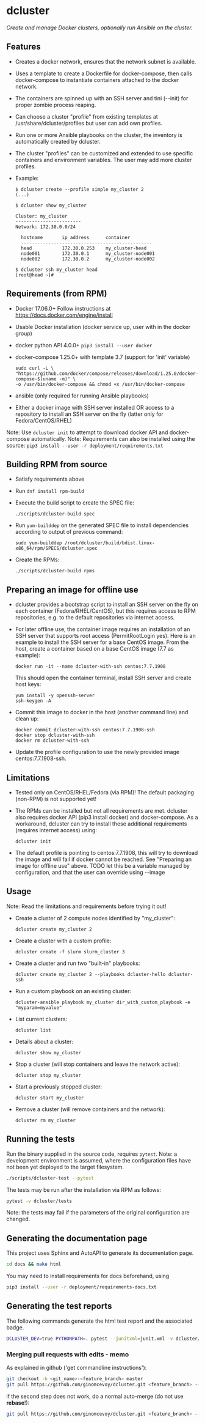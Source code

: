 # dcluster

*Create and manage Docker clusters, optionally run Ansible on the cluster.*

## Features

* Creates a docker network, ensures that the network subnet is available.
* Uses a template to create a Dockerfile for docker-compose, then calls docker-compose to instantiate containers attached to the docker network.
* The containers are spinned up with an SSH server and tini (--init) for proper zombie process reaping.
* Can choose a cluster "profile" from existing templates at /usr/share/dcluster/profiles but user can add own profiles.
* Run one or more Ansible playbooks on the cluster, the inventory is automatically created by dcluster.
* The cluster "profiles" can be customized and extended to use specific containers and environment variables. The user may add more cluster profiles.
* Example:

  ```
  $ dcluster create --profile simple my_cluster 2
  (...)

  $ dcluster show my_cluster

  Cluster: my_cluster
  ------------------------
  Network: 172.30.0.0/24
  
    hostname       ip_address      container
    ------------------------------------------------
    head           172.30.0.253    my_cluster-head
    node001        172.30.0.1      my_cluster-node001
    node002        172.30.0.2      my_cluster-node002

  $ dcluster ssh my_cluster head
  [root@head ~]#
  ```

## Requirements (from RPM)

* Docker 17.06.0+
  Follow instructions at https://docs.docker.com/engine/install

* Usable Docker installation (docker service up, user with in the docker group) 

* docker python API 4.0.0+
  ```pip3 install --user docker```

* docker-compose 1.25.0+ with template 3.7 (support for 'init' variable)

  ```
  sudo curl -L \
  "https://github.com/docker/compose/releases/download/1.25.0/docker-compose-$(uname -m)" \
  -o /usr/bin/docker-compose && chmod +x /usr/bin/docker-compose
  ```

* ansible (only required for running Ansible playbooks)

* Either a docker image with SSH server installed OR access to a repository to install an SSH server on the fly (latter only for Fedora/CentOS/RHEL) 

Note: Use ```dcluster init``` to attempt to download docker API and docker-compose automatically.
Note: Requirements can also be installed using the source: ```pip3 install --user -r deployment/requirements.txt```

## Building RPM from source

* Satisfy requirements above

* Run ```dnf install rpm-build```

* Execute the build script to create the SPEC file:

  ```./scripts/dcluster-build spec```

* Run `yum-builddep` on the generated SPEC file to install dependencies according to output of previous command:

  ```sudo yum-builddep /root/dcluster/build/bdist.linux-x86_64/rpm/SPECS/dcluster.spec```

* Create the RPMs:

  ```./scripts/dcluster-build rpms```

## Preparing an image for offline use

* dcluster provides a bootstrap script to install an SSH server on the fly on each container (Fedora/RHEL/CentOS), but this requires access to RPM repositories, e.g. to the default repositories via internet access.

* For later offline use, the container image requires an installation of an SSH server that supports root access (PermitRootLogin yes).
  Here is an example to install the SSH server for a base CentOS image.
  From the host, create a container based on a base CentOS image (7.7 as example):
  ```
  docker run -it --name dcluster-with-ssh centos:7.7.1908
  ```

  This should open the container terminal, install SSH server and create host keys:
  ```
  yum install -y openssh-server
  ssh-keygen -A
  ```

* Commit this image to docker in the host (another command line) and clean up:
  ```
  docker commit dcluster-with-ssh centos:7.7.1908-ssh
  docker stop dcluster-with-ssh
  docker rm dcluster-with-ssh
  ```

* Update the profile configuration to use the newly provided image centos:7.7.1908-ssh.

## Limitations

* Tested only on CentOS/RHEL/Fedora (via RPM)! The default packaging (non-RPM) is not supported yet!

* The RPMs can be installed but not all requirements are met. dcluster also requires docker API (pip3 install docker) and docker-compose.
  As a workaround, dcluster can try to install these additional requirements (requires internet access) using:
  ```
  dcluster init
  ```

* The default profile is pointing to centos:7.7.1908, this will try to download the image and will fail if docker cannot be reached. See "Preparing an image for offline use" above. TODO let this be a variable managed by configuration, and that the user can override using --image

## Usage

Note: Read the limitations and requirements before trying it out!

* Create a cluster of 2 compute nodes identified by "my\_cluster":

  ```dcluster create my_cluster 2```

* Create a cluster with a custom profile:

  ```dcluster create -f slurm slurm_cluster 3```

* Create a cluster and run two "built-in" playbooks:

  ```dcluster create my_cluster 2 --playbooks dcluster-hello dcluster-ssh```

* Run a custom playbook on an existing cluster:

  ```dcluster-ansible playbook my_cluster dir_with_custom_playbook -e "myparam=myvalue"```

* List current clusters:

  ```dcluster list```

* Details about a cluster:

  ```dcluster show my_cluster```

* Stop a cluster (will stop containers and leave the network active):

  ```dcluster stop my_cluster```

* Start a previously stopped cluster: 

  ```dcluster start my_cluster```

* Remove a cluster (will remove containers and  the network):

  ```dcluster rm my_cluster```

## Running the tests

Run the binary supplied in the source code, requires `pytest`. Note: a development environment is assumed,
where the configuration files have not been yet deployed to the target filesystem.

```bash
./scripts/dcluster-test --pytest
```

The tests may be run after the installation via RPM as follows:

```bash
pytest -v dcluster/tests
```

Note: the tests may fail if the parameters of the original configuration are changed.


## Generating the documentation page

This project uses Sphinx and AutoAPI to generate its documentation page.

```bash
cd docs && make html
```

You may need to install requirements for docs beforehand, using 

```bash
pip3 install --user -r deployment/requirements-docs.txt
```

## Generating the test reports

The following commands generate the html test report and the associated badge. 

```bash
DCLUSTER_DEV=true PYTHONPATH=. pytest --junitxml=junit.xml -v dcluster/tests
```

### Merging pull requests with edits - memo

As explained in github ('get commandline instructions'):

```bash
git checkout -b <git_name>-<feature_branch> master
git pull https://github.com/ginomcevoy/dcluster.git <feature_branch> --no-commit --ff-only
```

if the second step does not work, do a normal auto-merge (do not use **rebase**!):

```bash
git pull https://github.com/ginomcevoy/dcluster.git <feature_branch> --no-commit
```

